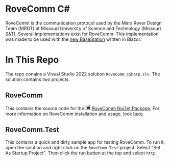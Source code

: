 # RoveComm C# #

RoveComm is the communication protocol used by the Mars Rover Design Team (MRDT) at Missouri University of Science and 
Technology (Missouri S&T). Several implementations exist for RoveComm. This implementation was made to be used with the 
[new BaseStation](https://github.com/MissouriMRDT/Basestation_Software_Blazor) written in Blazor.

# In This Repo

The repo conains a Visual Studio 2022 solution `RoveComm_CSharp.sln`. The solution contains two projects.

## RoveComm

This contains the source code for the ![](images/rovecomm.png) [RoveComm NuGet Package](https://github.com/MissouriMRDT/RoveComm_CSharp/pkgs/nuget/RoveComm).
For more information on RoveComm installation and usage, look [here](RoveComm/README.md).

## RoveComm.Test

This contains a quick and dirty sample app for testing RoveComm. To run it, open the solution and right click on the
`RoveComm.Test` project. Select "Set As Startup Project". Then click the run button at the top and select `http`.

